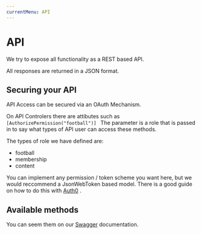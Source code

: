 ```yaml
---
currentMenu: API
---
```

API
============

We try to expose all functionality as a REST based API. 

All responses are returned in a JSON format.

## Securing your API
API Access can be secured via an OAuth Mechanism.

On API Controlers there are attibutes such as  ```[AuthorizePermission("football")] ```
The parameter is a role that is passed in to say what types of API user can access these methods.

The types of role we have defined are:
* football
* membership
* content

You can implement any permission / token scheme you want here, but we would reccommend a JsonWebToken based model. There is a good guide on how to do this with [Auth0](https://auth0.com/docs/server-apis/aspnet-webapi) . 

## Available methods
You can seem them on our [Swagger](http://demo.stadion.io/swagger) documentation.